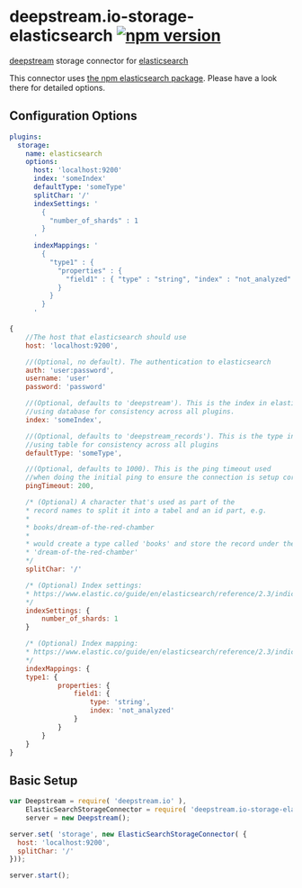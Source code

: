 # deepstream.io-storage-elasticsearch [![npm version](https://badge.fury.io/js/%40deepstream%2Fstorage-elasticsearch.svg)](https://badge.fury.io/js/%40deepstream%2Fstorage-elasticsearch)

[deepstream](http://deepstream.io) storage connector for [elasticsearch](https://www.elastic.co/)

This connector uses [the npm elasticsearch package](https://www.npmjs.com/package/elasticsearch). Please have a look there for detailed options.

## Configuration Options
```yaml
plugins:
  storage:
    name: elasticsearch
    options:
      host: 'localhost:9200'
      index: 'someIndex'
      defaultType: 'someType'
      splitChar: '/'
      indexSettings: '
        {
          "number_of_shards" : 1
        }
      '
      indexMappings: '
        {
          "type1" : {
            "properties" : {
              "field1" : { "type" : "string", "index" : "not_analyzed" }
            }
          }
        }
      '
```

```javascript
{
	//The host that elasticsearch should use
	host: 'localhost:9200',

	//(Optional, no default). The authentication to elasticsearch
	auth: 'user:password',
	username: 'user'
	password: 'password'

	//(Optional, defaults to 'deepstream'). This is the index in elasticsearch,
	//using database for consistency across all plugins.
	index: 'someIndex',

	//(Optional, defaults to 'deepstream_records'). This is the type in elasticsearch,
	//using table for consistency across all plugins
	defaultType: 'someType',

	//(Optional, defaults to 1000). This is the ping timeout used
	//when doing the initial ping to ensure the connection is setup correctly
	pingTimeout: 200,

	/* (Optional) A character that's used as part of the
	* record names to split it into a tabel and an id part, e.g.
	*
	* books/dream-of-the-red-chamber
	*
	* would create a type called 'books' and store the record under the name
	* 'dream-of-the-red-chamber'
	*/
	splitChar: '/'

	/* (Optional) Index settings:
	* https://www.elastic.co/guide/en/elasticsearch/reference/2.3/indices-update-settings.html
	*/
	indexSettings: {
		number_of_shards: 1
	}

	/* (Optional) Index mapping:
	* https://www.elastic.co/guide/en/elasticsearch/reference/2.3/indices-put-mapping.html
	*/
	indexMappings: {
    type1: {
			properties: {
				field1: {
					type: 'string',
					index: 'not_analyzed'
				}
			}
		}
	}
}
```

## Basic Setup
```javascript
var Deepstream = require( 'deepstream.io' ),
    ElasticSearchStorageConnector = require( 'deepstream.io-storage-elasticsearch' ),
    server = new Deepstream();

server.set( 'storage', new ElasticSearchStorageConnector( {
  host: 'localhost:9200',
  splitChar: '/'
}));

server.start();
```
